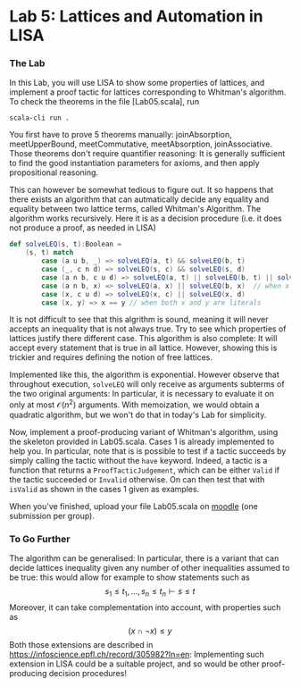 # Lab 5: Lattices and Automation in LISA

### The Lab
In this Lab, you will use LISA to show some properties of lattices, and implement a proof tactic for lattices corresponding to Whitman's algorithm.
To check the theorems in the file [Lab05.scala], run 
```
scala-cli run .
```

You first have to prove 5 theorems manually: joinAbsorption, meetUpperBound, meetCommutative, meetAbsorption, joinAssociative. Those theorems don't require quantifier reasoning: It is generally sufficient to find the good instantiation parameters for axioms, and then apply propositional reasoning.

This can however be somewhat tedious to figure out. It so happens that there exists an algorithm that can autmatically decide any equality and equality between two lattice terms, called Whitman's Algorithm. The algorithm works recursively. Here it is as a decision procedure (i.e. it does not produce a proof, as needed in LISA)

```scala
def solveLEQ(s, t):Boolean =
    (s, t) match
        case (a u b, _) => solveLEQ(a, t) && solveLEQ(b, t)
        case (_, c n d) => solveLEQ(s, c) && solveLEQ(s, d)
        case (a n b, c u d) => solveLEQ(a, t) || solveLEQ(b, t) || solveLEQ(s, c) || solveLEQ(s, d)
        case (a n b, x) => solveLEQ(a, x) || solveLEQ(b, x)  // when x is a literal, i.e. neither a meet nor a join
        case (x, c u d) => solveLEQ(x, c) || solveLEQ(x, d)
        case (x, y) => x == y // when both x and y are literals
```
It is not difficult to see that this algrithm is sound, meaning it will never accepts an inequality that is not always true. Try to see which properties of lattices justify there different case.
This algorithm is also complete: It will accept every statement that is true in all lattice. However, showing this is trickier and requires defining the notion of free lattices.

Implemented like this, the algorithm is exponential. However observe that throughout execution, `solveLEQ` will only receive as arguments subterms of the two original arguments: In particular, it is necessary to evaluate it on only at most $\mathcal O(n^2)$ arguments. With memoization, we would obtain a quadratic algorithm, but we won't do that in today's Lab for simplicity.

Now, implement a proof-producing variant of Whitman's algorithm, using the skeleton provided in Lab05.scala. Cases 1 is already implemented to help you. In particular, note that is is possible to test if a tactic succeeds by simply calling the tactic without the `have` keyword. Indeed, a tactic is a function that returns a `ProofTacticJudgement`, which can be either `Valid` if the tactic succeeded or `Invalid` otherwise. On can then test that with `isValid` as shown in the cases 1 given as examples.

When you've finished, upload your file Lab05.scala on [moodle](https://moodle.epfl.ch/mod/assign/view.php?id=1269436) (one submission per group).

### To Go Further

The algorithm can be generalised: In particular, there is a variant that can decide lattices inequality given any number of other inequalities assumed to be true: this would allow for example to show statements such as
$$
s_1\leq t_1, ... ,s_n \leq t_n \vdash s \leq t
$$
Moreover, it can take complementation into account, with properties such as 
$$
(x \cap \neg x) \leq y
$$
Both those extensions are described in https://infoscience.epfl.ch/record/305982?ln=en: Implementing such extension in LISA could be a suitable project, and so would be other proof-producing decision procedures!
